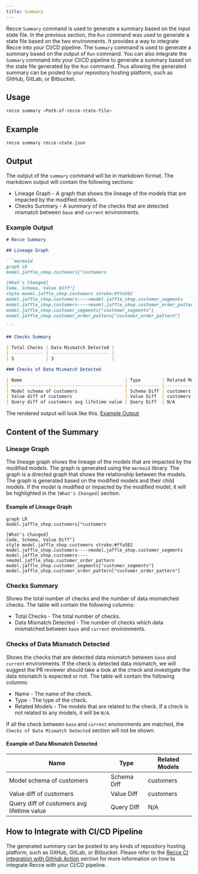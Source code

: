 ```yaml
---
title: Summary
---
```


Recce `Summary` command is used to generate a summary based on the input state file. In the previous section, the `Run` command was used to generate a state file based on the two environments. It provides a way to integrate Recce into your CI/CD pipeline. The `Summary` command is used to generate a summary based on the output of `Run` command. You can also integrate the `Summary` command into your CI/CD pipeline to generate a summary based on the state file generated by the `Run` command. Thus allowing the generated summary can be posted to your repository hosting platform, such as GitHub, GitLab, or Bitbucket.

## Usage

```bash
recce summary <Path-of-recce-state-file>
```

## Example

```bash
recce summary recce-state.json
```

## Output

The output of the `summary` command will be in markdown format. The markdown output will contain the following sections:

- Lineage Graph - A graph that shows the lineage of the models that are impacted by the modified models.
- Checks Summary - A summary of the checks that are detected mismatch between `base` and `current` environments.

### Example Output

````markdown
# Recce Summary

## Lineage Graph

```mermaid
graph LR
model.jaffle_shop.customers["customers

[What's Changed]
Code, Schema, Value Diff"]
style model.jaffle_shop.customers stroke:#ffa502
model.jaffle_shop.customers---->model.jaffle_shop.customer_segments
model.jaffle_shop.customers---->model.jaffle_shop.customer_order_pattern
model.jaffle_shop.customer_segments["customer_segments"]
model.jaffle_shop.customer_order_pattern["customer_order_pattern"]

```

## Checks Summary

| Total Checks | Data Mismatch Detected |
| ------------ | ---------------------- |
| 5            | 3                      |

### Checks of Data Mismatch Detected

| Name                                       | Type        | Related Models |
| ------------------------------------------ | ----------- | -------------- |
| Model schema of customers                  | Schema Diff | customers      |
| Value diff of customers                    | Value Diff  | customers      |
| Query diff of customers avg lifetime value | Query Diff  | N/A            |
````

The rendered output will look like this. [Example Output](./recce-summary-example.md)

## Content of the Summary

### Lineage Graph

The lineage graph shows the lineage of the models that are impacted by the modified models. The graph is generated using the `mermaid` library. The graph is a directed graph that shows the relationship between the models. The graph is generated based on the modified models and their child models.
If the model is modified or impacted by the modified model, it will be highlighted in the `[What's Changed]` section.

#### Example of Lineage Graph

```mermaid
graph LR
model.jaffle_shop.customers["customers

[What's Changed]
Code, Schema, Value Diff"]
style model.jaffle_shop.customers stroke:#ffa502
model.jaffle_shop.customers---->model.jaffle_shop.customer_segments
model.jaffle_shop.customers---->model.jaffle_shop.customer_order_pattern
model.jaffle_shop.customer_segments["customer_segments"]
model.jaffle_shop.customer_order_pattern["customer_order_pattern"]
```

### Checks Summary

Shows the total number of checks and the number of data mismatched checks. The table will contain the following columns:

- Total Checks - The total number of checks.
- Data Mismatch Detected - The number of checks which data mismatched between `base` and `current` environments.

### Checks of Data Mismatch Detected

Shows the checks that are detected data mismatch between `base` and `current` environments.
If the check is detected data mismatch, we will suggest the PR reviewer should take a look at the check and investigate the data mismatch is expected or not.
The table will contain the following columns:

- Name - The name of the check.
- Type - The type of the check.
- Related Models - The models that are related to the check. If a check is not related to any models, it will be `N/A`.

If all the check between `base` and `current` environments are matched, the `Checks of Data Mismatch Detected` section will not be shown.

#### Example of Data Mismatch Detected

| Name                                       | Type        | Related Models |
| ------------------------------------------ | ----------- | -------------- |
| Model schema of customers                  | Schema Diff | customers      |
| Value diff of customers                    | Value Diff  | customers      |
| Query diff of customers avg lifetime value | Query Diff  | N/A            |

## How to Integrate with CI/CD Pipeline

The generated summary can be posted to any kinds of repository hosting platform, such as GitHub, GitLab, or Bitbucket.
Please refer to the [Recce CI integration with GitHub Action](../guides/scenario-ci.md) section for more information on how to integrate Recce with your CI/CD pipeline.
